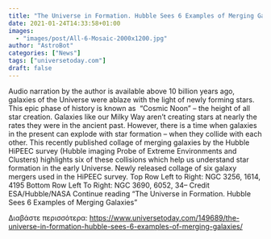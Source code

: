 ```yaml
---
title: "The Universe in Formation. Hubble Sees 6 Examples of Merging Galaxies"
date: 2021-01-24T14:33:58+01:00
images:
  - "images/post/All-6-Mosaic-2000x1200.jpg"
author: "AstroBot"
categories: ["News"]
tags: ["universetoday.com"]
draft: false
---
```


 Audio narration by the author is available above 10 billion years ago, galaxies of the Universe were ablaze with the light of newly forming stars. This epic phase of history is known as  “Cosmic Noon” – the height of all star creation. Galaxies like our Milky Way aren’t creating stars at nearly the rates they were in the ancient past. However, there is a time when galaxies in the present can explode with star formation – when they collide with each other. This recently published collage of merging galaxies by the Hubble HiPEEC survey (Hubble imaging Probe of Extreme Environments and Clusters) highlights six of these collisions which help us understand star formation in the early Universe.  Newly released collage of six galaxy mergers used in the HiPEEC survey. Top Row Left to Right: NGC 3256, 1614, 4195 Bottom Row Left To Right: NGC 3690, 6052, 34– Credit ESA/Hubble/NASA Continue reading “The Universe in Formation. Hubble Sees 6 Examples of Merging Galaxies” 

Διαβάστε περισσότερα: https://www.universetoday.com/149689/the-universe-in-formation-hubble-sees-6-examples-of-merging-galaxies/
